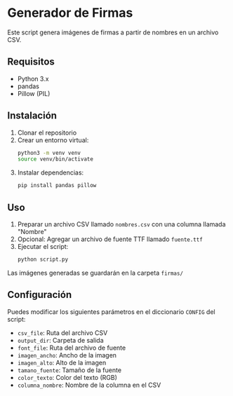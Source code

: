 # Generador de Firmas

Este script genera imágenes de firmas a partir de nombres en un archivo CSV.

## Requisitos

- Python 3.x
- pandas
- Pillow (PIL)

## Instalación

1. Clonar el repositorio
2. Crear un entorno virtual:
   ```bash
   python3 -m venv venv
   source venv/bin/activate
   ```
3. Instalar dependencias:
   ```bash
   pip install pandas pillow
   ```

## Uso

1. Preparar un archivo CSV llamado `nombres.csv` con una columna llamada "Nombre"
2. Opcional: Agregar un archivo de fuente TTF llamado `fuente.ttf`
3. Ejecutar el script:
   ```bash
   python script.py
   ```

Las imágenes generadas se guardarán en la carpeta `firmas/`

## Configuración

Puedes modificar los siguientes parámetros en el diccionario `CONFIG` del script:

- `csv_file`: Ruta del archivo CSV
- `output_dir`: Carpeta de salida
- `font_file`: Ruta del archivo de fuente
- `imagen_ancho`: Ancho de la imagen
- `imagen_alto`: Alto de la imagen
- `tamano_fuente`: Tamaño de la fuente
- `color_texto`: Color del texto (RGB)
- `columna_nombre`: Nombre de la columna en el CSV
